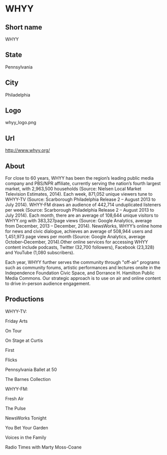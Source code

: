 # WHYY

## Short name

WHYY

## State

Pennsylvania

## City

Philadelphia

## Logo

whyy\_logo.png

## Url

http://www.whyy.org/

## About

For close to 60 years, WHYY has been the region’s leading public
media company and PBS/NPR affiliate, currently serving the nation’s fourth largest
market, with 2,963,500 households (Source: Nielsen Local Market Television Estimates,
2014).  Each week, 871,052 unique viewers tune to WHYY-TV (Source: Scarborough
Philadelphia Release 2 – August 2013 to July 2014).  WHYY-FM draws an audience
of 442,714 unduplicated listeners per week (Source: Scarborough Philadelphia Release
2 – August 2013 to July 2014).   Each month, there are an average of 108,644 unique
visitors to WHYY.org with 383,327page views (Source: Google Analytics, average
from December, 2013 – December, 2014).  NewsWorks, WHYY’s online home for news
and civic dialogue, achieves an average of 508,944 users and 1,451,973 page views
per month (Source: Google Analytics, average October–December, 2014).Other online
services for accessing WHYY content include podcasts, Twitter (32,700 followers),
Facebook (23,328) and YouTube (1,080 subscribers). 

Each year, WHYY further serves
the community through "off-air" programs such as community forums, artistic
performances and lectures onsite in the Independence Foundation Civic Space, and
Dorrance H. Hamilton Public Media Commons. Our strategic approach is to use on
air and online content to drive in-person audience engagement.


## Productions

WHYY-TV:

Friday Arts

On Tour

On Stage at Curtis

First

Flicks

Pennsylvania
Ballet at 50

The Barnes Collection

WHYY-FM:

Fresh Air

The Pulse

NewsWorks
Tonight

You Bet Your Garden

Voices in the Family

Radio Times with Marty Moss-Coane

